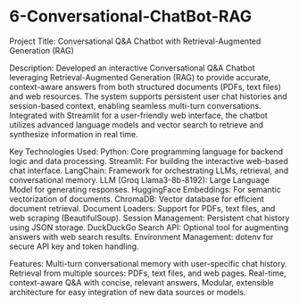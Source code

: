 # 6-Conversational-ChatBot-RAG

Project Title: Conversational Q&A Chatbot with Retrieval-Augmented Generation (RAG)

Description:
Developed an interactive Conversational Q&A Chatbot leveraging Retrieval-Augmented Generation (RAG) to provide accurate, context-aware answers from both structured documents (PDFs, text files) and web resources. The system supports persistent user chat histories and session-based context, enabling seamless multi-turn conversations. Integrated with Streamlit for a user-friendly web interface, the chatbot utilizes advanced language models and vector search to retrieve and synthesize information in real time.

Key Technologies Used:
Python: Core programming language for backend logic and data processing.
Streamlit: For building the interactive web-based chat interface.
LangChain: Framework for orchestrating LLMs, retrieval, and conversational memory.
LLM (Groq Llama3-8b-8192): Large Language Model for generating responses.
HuggingFace Embeddings: For semantic vectorization of documents.
ChromaDB: Vector database for efficient document retrieval.
Document Loaders: Support for PDFs, text files, and web scraping (BeautifulSoup).
Session Management: Persistent chat history using JSON storage.
DuckDuckGo Search API: Optional tool for augmenting answers with web search results.
Environment Management: dotenv for secure API key and token handling.

Features:
Multi-turn conversational memory with user-specific chat history.
Retrieval from multiple sources: PDFs, text files, and web pages.
Real-time, context-aware Q&A with concise, relevant answers.
Modular, extensible architecture for easy integration of new data sources or models.
